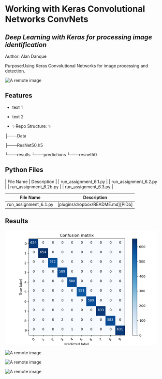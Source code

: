 
# Working with Keras Convolutional Networks ConvNets
## _Deep Learning with Keras for processing image identification_

Author: Alan Danque

Purpose:Using Keras Convolutional Networks for image processing and detection.

![A remote image](https://adanque.github.io/assets/img/KerasConvolutional.jpg)

## Features
- text 1
- text 2


- ✨Repo Structure: ✨

├───Data

├───ResNet50.h5

└───results
    └───predictions
        └───resnet50

## Python Files
| File Name | Description  |
| run_assignment_6.1.py | 
| run_assignment_6.2.py | 
| run_assignment_6.2b.py | 
| run_assignment_6.3.py | 

| File Name  | Description |
| ------ | ------ |
| run_assignment_6.1.py | [plugins/dropbox/README.md][PlDb] |

## Results

![A remote image](https://github.com/adanque/Working-with-Keras-Convolutional-Networks-ConvNets/blob/main/results/Assignment_6.1_Confusion%20Matrix.png)

![A remote image](https://adanque.github.io/assets/img/KerasConvolutional.jpg)

![A remote image](https://adanque.github.io/assets/img/KerasConvolutional.jpg)

![A remote image](https://adanque.github.io/assets/img/KerasConvolutional.jpg)